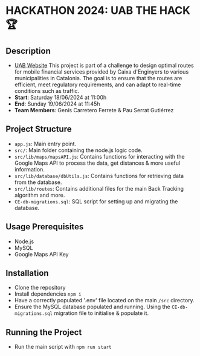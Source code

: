 # HACKATHON 2024: UAB THE HACK 🏆

## Description
- [UAB Website](https://www.uab.cat/web/detall-de-noticia/uab-the-hack-on-es-resolen-reptes-reals-d-empreses-1345737380866.html?noticiaid=1345915849483)
This project is part of a challenge to design optimal routes for mobile financial services provided by Caixa d'Enginyers to various municipalities in Catalonia. The goal is to ensure that the routes are efficient, meet regulatory requirements, and can adapt to real-time conditions such as traffic.
- **Start**: Saturday 18/06/2024 at 11:00h
- **End**: Sunday 19/06/2024 at 11:45h
- **Team Members**: Genís Carretero Ferrete & Pau Serrat Gutiérrez

## Project Structure
- `app.js`: Main entry point.
- `src/`: Main folder containing the node.js logic code.
- `src/lib/maps/mapsAPI.js`: Contains functions for interacting with the Google Maps API to process the data, get distances & more useful information.
- `src/lib/database/dbUtils.js`: Contains functions for retrieving data from the database.
- `src/lib/routes`: Contains additional files for the main Back Tracking algorithm and more.
- `CE-db-migrations.sql`: SQL script for setting up and migrating the database.

## Usage Prerequisites
- Node.js
- MySQL
- Google Maps API Key

## Installation
- Clone the repository
- Install dependencies `npm i`
- Have a correctly populated '.env' file located on the main `/src` directory.
- Ensure the MySQL database populated and running. Using the `CE-db-migrations.sql` migration file to initialise & populate it.

## Running the Project
- Run the main script with `npm run start`